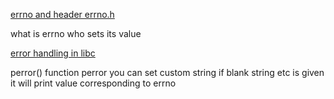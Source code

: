 [errno and header errno.h](https://www.tutorialspoint.com/c_standard_library/errorno_h.htm)

what is errno who sets its value

[error handling in libc](https://www.gnu.org/software/libc/manual/html_node/Error-Reporting.html#Error-Reporting)


perror() function
perror you can set custom string
if blank string etc is given it will print value corresponding to errno 